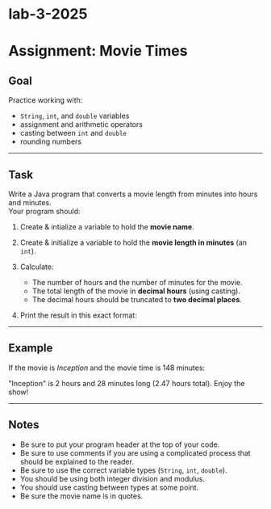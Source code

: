 # lab-3-2025

# Assignment: Movie Times

## Goal
Practice working with:
- `String`, `int`, and `double` variables
- assignment and arithmetic operators
- casting between `int` and `double`
- rounding numbers

---

## Task
Write a Java program that converts a movie length from minutes into hours and minutes.  
Your program should:

1. Create & intialize a variable to hold the **movie name**.
2. Create & initialize a variable to hold the **movie length in minutes** (an `int`).  
   
     
3. Calculate:
   - The number of hours and the number of minutes for the movie.
   - The total length of the movie in **decimal hours** (using casting).  
   - The decimal hours should be truncated to **two decimal places**.  
    
4. Print the result in this exact format:  


---

## Example
If the movie is *Inception* and the movie time is 148 minutes:

"Inception" is 2 hours and 28 minutes long (2.47 hours total). Enjoy the show!


---

## Notes
- Be sure to put your program header at the top of your code.
- Be sure to  use comments if you are using a complicated process that should be explained to the reader.
- Be sure to use the correct variable types (`String`, `int`, `double`).  
- You should be using both integer division and modulus.  
- You should use casting between types at some point.
- Be sure the movie name is in quotes.


